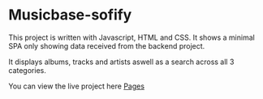 # Musicbase-sofify

This project is written with Javascript, HTML and CSS. It shows a minimal SPA only showing data received from the backend project. 

It displays albums, tracks and artists aswell as a search across all 3 categories.

You can view the live project here [Pages](https://sebbex1337.github.io/musicbase-sofify-frontend/)